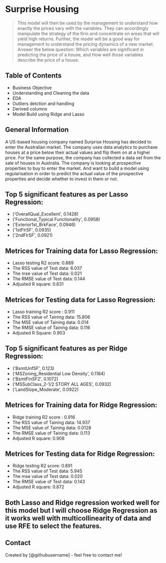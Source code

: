 # Surprise Housing
> This model will then be used by the management to understand how exactly the prices vary with the variables. They can accordingly manipulate the strategy of the firm and concentrate on areas that will yield high returns. Further, the model will be a good way for management to understand the pricing dynamics of a new market.
Answer the below question:
Which variables are significant in predicting the price of a house, and
How well those variables describe the price of a house.


## Table of Contents
* Business Objective
* Understanding and Cleaning the data
* EDA
* Outliers detction and handling
* Derived columns
* Model Build using Ridge and Lasso

<!-- You can include any other section that is pertinent to your problem -->

## General Information
A US-based housing company named Surprise Housing has decided to enter the Australian market. The company uses data analytics to purchase houses at a price below their actual values and flip them on at a higher price. For the same purpose, the company has collected a data set from the sale of houses in Australia. The company is looking at prospective properties to buy to enter the market. And want to build a model using regularisation in order to predict the actual value of the prospective properties and decide whether to invest in them or not.

<!-- You don't have to answer all the questions - just the ones relevant to your project. -->

## Top 5 significant features as per Lasso Regression:
* ('OverallQual_Excellent', 0.1428)
* ('Functional_Typical Functionality', 0.0958)
* ('Exterior1st_BrkFace', 0.0946)
* ('1stFlrSF', 0.0935)
* ('2ndFlrSF', 0.0921)

## Metrices for Training data for Lasso Regression:
* Lasso testing R2 score: 0.889
* The RSS value of Test data: 6.037
* The mse value of Test data: 0.021
* The RMSE value of Test data: 0.144
* Adjusted R square: 0.831

## Metrices for Testing data for Lasso Regression:
* Lasso training R2 score : 0.911
* The RSS value of Taining data: 15.806
* The MSE value of Taining data: 0.014
* The RMSE value of Taining data: 0.116
* Adjusted R Square: 0.903

## Top 5 significant features as per Ridge Regression:
* ('BsmtUnfSF', 0.123) 
* ('MSZoning_Residential Low Density', 0.1184) 
* ('BsmtFinSF2', 0.1072)
* ('MSSubClass_2-1/2 STORY ALL AGES', 0.0932)
* ('LandSlope_Moderate', 0.0922)

## Metrices for Training data for Ridge Regression:
* Ridge training R2 score : 0.916
* The RSS value of Taining data: 14.937
* The MSE value of Taining data: 0.0128
* The RMSE value of Taining data: 0.113
*  Adjusted R square: 0.908

## Metrices for Testing data for Ridge Regression:
* Ridge testing R2 score: 0.891
* The RSS value of Test data: 5.945
* The mse value of Test data: 0.020
* The RMSE value of Test data: 0.143
* Adjusted R square: 0.872

## Both Lasso and Ridge regression worked well for this model but I will choose Ridge Regression as it works well with multicollinearity of data and use RFE to select the features. 


## Contact
Created by [@githubusername] - feel free to contact me!
